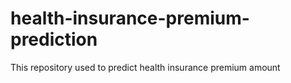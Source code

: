 # health-insurance-premium-prediction
This repository used  to predict health insurance premium amount
